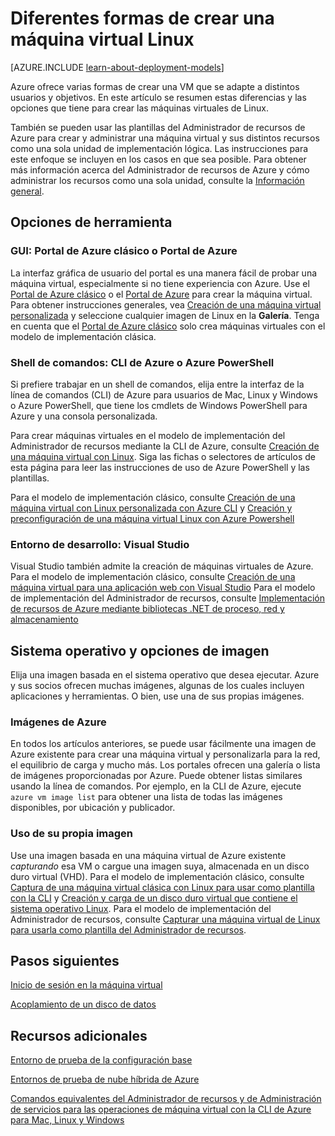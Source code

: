 <properties
	pageTitle="Diferentes formas de crear una máquina virtual Linux | Microsoft Azure"
	description="Enumera las distintas formas de crear una máquina virtual Linux en Azure y proporciona vínculos a instrucciones adicionales."
	services="virtual-machines"
	documentationCenter=""
	authors="dsk-2015"
	manager="timlt"
	editor=""
	tags="azure-service-management,azure-resource-manager"/>

<tags
	ms.service="virtual-machines"
	ms.devlang="na"
	ms.topic="article"
	ms.tgt_pltfrm="vm-linux"
	ms.workload="infrastructure-services"
	ms.date="01/20/2016"
	ms.author="dkshir"/>

# Diferentes formas de crear una máquina virtual Linux

[AZURE.INCLUDE [learn-about-deployment-models](../../includes/learn-about-deployment-models-both-include.md)]

Azure ofrece varias formas de crear una VM que se adapte a distintos usuarios y objetivos. En este artículo se resumen estas diferencias y las opciones que tiene para crear las máquinas virtuales de Linux.

También se pueden usar las plantillas del Administrador de recursos de Azure para crear y administrar una máquina virtual y sus distintos recursos como una sola unidad de implementación lógica. Las instrucciones para este enfoque se incluyen en los casos en que sea posible. Para obtener más información acerca del Administrador de recursos de Azure y cómo administrar los recursos como una sola unidad, consulte la [Información general][].

## Opciones de herramienta

### GUI: Portal de Azure clásico o Portal de Azure

La interfaz gráfica de usuario del portal es una manera fácil de probar una máquina virtual, especialmente si no tiene experiencia con Azure. Use el [Portal de Azure clásico](https://manage.windowsazure.com) o el [Portal de Azure](https://portal.azure.com) para crear la máquina virtual. Para obtener instrucciones generales, vea [Creación de una máquina virtual personalizada][] y seleccione cualquier imagen de Linux en la **Galería**. Tenga en cuenta que el [Portal de Azure clásico](https://manage.windowsazure.com) solo crea máquinas virtuales con el modelo de implementación clásica.

### Shell de comandos: CLI de Azure o Azure PowerShell

Si prefiere trabajar en un shell de comandos, elija entre la interfaz de la línea de comandos (CLI) de Azure para usuarios de Mac, Linux y Windows o Azure PowerShell, que tiene los cmdlets de Windows PowerShell para Azure y una consola personalizada.

Para crear máquinas virtuales en el modelo de implementación del Administrador de recursos mediante la CLI de Azure, consulte [Creación de una máquina virtual con Linux][]. Siga las fichas o selectores de artículos de esta página para leer las instrucciones de uso de Azure PowerShell y las plantillas.

Para el modelo de implementación clásico, consulte [Creación de una máquina virtual con Linux personalizada con Azure CLI](virtual-machines-linux-create-custom.md) y [Creación y preconfiguración de una máquina virtual Linux con Azure Powershell][]


### Entorno de desarrollo: Visual Studio

Visual Studio también admite la creación de máquinas virtuales de Azure. Para el modelo de implementación clásico, consulte [Creación de una máquina virtual para una aplicación web con Visual Studio][] Para el modelo de implementación del Administrador de recursos, consulte [Implementación de recursos de Azure mediante bibliotecas .NET de proceso, red y almacenamiento][]


## Sistema operativo y opciones de imagen

Elija una imagen basada en el sistema operativo que desea ejecutar. Azure y sus socios ofrecen muchas imágenes, algunas de los cuales incluyen aplicaciones y herramientas. O bien, use una de sus propias imágenes.


### Imágenes de Azure

En todos los artículos anteriores, se puede usar fácilmente una imagen de Azure existente para crear una máquina virtual y personalizarla para la red, el equilibrio de carga y mucho más. Los portales ofrecen una galería o lista de imágenes proporcionadas por Azure. Puede obtener listas similares usando la línea de comandos. Por ejemplo, en la CLI de Azure, ejecute `azure vm image list` para obtener una lista de todas las imágenes disponibles, por ubicación y publicador.


### Uso de su propia imagen

Use una imagen basada en una máquina virtual de Azure existente *capturando* esa VM o cargue una imagen suya, almacenada en un disco duro virtual (VHD). Para el modelo de implementación clásico, consulte [Captura de una máquina virtual clásica con Linux para usar como plantilla con la CLI][] y [Creación y carga de un disco duro virtual que contiene el sistema operativo Linux][]. Para el modelo de implementación del Administrador de recursos, consulte [Capturar una máquina virtual de Linux para usarla como plantilla del Administrador de recursos](virtual-machines-linux-capture-image-resource-manager.md).

## Pasos siguientes

[Inicio de sesión en la máquina virtual][]

[Acoplamiento de un disco de datos][]

## Recursos adicionales

[Entorno de prueba de la configuración base][]

[Entornos de prueba de nube híbrida de Azure][]

[Comandos equivalentes del Administrador de recursos y de Administración de servicios para las operaciones de máquina virtual con la CLI de Azure para Mac, Linux y Windows][]

<!-- LINKS -->
[Información general]: ../resource-group-overview.md

[Create a Virtual Machine Running Windows]: virtual-machines-windows-tutorial.md
[Create a Virtual Machine Running Linux]: virtual-machines-linux-tutorial.md

[Comandos equivalentes del Administrador de recursos y de Administración de servicios para las operaciones de máquina virtual con la CLI de Azure para Mac, Linux y Windows]: xplat-cli-azure-manage-vm-asm-arm.md
[Deploy and Manage Virtual Machines using Azure Resource Manager Templates and the Azure CLI]: virtual-machines-deploy-rmtemplates-azure-cli.md
[Deploy and Manage Virtual Machines using Azure Resource Manager Templates and PowerShell]: virtual-machines-deploy-rmtemplates-powershell.md
[Creación y preconfiguración de una máquina virtual Linux con Azure Powershell]: virtual-machines-ps-create-preconfigure-linux-vms.md

[How to Create a Custom Virtual Machine Running Linux in Azure]: virtual-machines-linux-create-custom.md
[Captura de una máquina virtual clásica con Linux para usar como plantilla con la CLI]: virtual-machines-linux-capture-image.md

[Creación y carga de un disco duro virtual que contiene el sistema operativo Linux]: virtual-machines-linux-create-upload-vhd.md

[Creación de una máquina virtual para una aplicación web con Visual Studio]: virtual-machines-dotnet-create-visual-studio-powershell.md
[Implementación de recursos de Azure mediante bibliotecas .NET de proceso, red y almacenamiento]: virtual-machines-arm-deployment.md

[Inicio de sesión en la máquina virtual]: virtual-machines-linux-how-to-log-on.md

[Acoplamiento de un disco de datos]: virtual-machines-linux-how-to-attach-disk.md

[Entorno de prueba de la configuración base]: virtual-machines-base-configuration-test-environment.md
[Entornos de prueba de nube híbrida de Azure]: virtual-machines-hybrid-cloud-test-environments.md

[Creación de una máquina virtual con Linux]: virtual-machines-linux-tutorial.md
[Creación de una máquina virtual personalizada]: virtual-machines-create-custom.md

<!---HONumber=AcomDC_0128_2016-->
